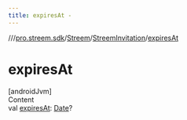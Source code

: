 ```yaml
---
title: expiresAt -
---
```

//[<root>](../../../../index.md)/[pro.streem.sdk](../../index.md)/[Streem](../index.md)/[StreemInvitation](index.md)/[expiresAt](expires-at.md)



# expiresAt  
[androidJvm]  
Content  
val [expiresAt](expires-at.md): [Date](https://developer.android.com/reference/kotlin/java/util/Date.html)?  



